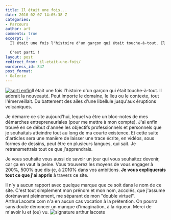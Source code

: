 ```yaml
---
title: Il était une fois...
date: 2010-02-07 14:05:38 Z
categories:
- Parcours
author: art
comments: true
excerpt: |-
  Il était une fois l'histoire d'un garçon qui était touche-à-tout. Il adorait la nouveauté. Peut importe le domaine, le lieu ou le contexte, tout l'émerveillait. Du battement des ailes d'une libellules jusqu'aux éruptions volcaniques.

  C'est parti !
layout: post
redirect_from: il-etait-une-fois/
wordpress_id: 847
post_format:
- Galerie
---
```


<a href="https://static.irz.fr/2010/02/sortie-bientot.jpg"><img alt="sorti enfin" data-src="https://static.irz.fr/2010/02/sortie-bientot.jpg" src="https://static.irz.fr/thumb.php?size=<100&crop=0&src=https://static.irz.fr/2010/02/sortie-bientot.jpg" /></a>Il était une fois l'histoire d'un garçon qui était touche-à-tout. Il adorait la nouveauté. Peut importe le domaine, le lieu ou le contexte, tout l'émerveillait. Du battement des ailes d'une libellule jusqu'aux éruptions volcaniques.

Je démarre ce site aujourd'hui, lequel va être un bloc-notes de mes démarches entrepreneuriales (pour me mettre à mon compte). J'ai enfin trouvé en ce début d'année les objectifs professionnels et personnels que je souhaitais atteindre tout au long de ma courte existence. Et cette suite d'articles sera une manière de laisser une trace écrite, en vidéos, sous formes de dessins, peut être en plusieurs langues, qui sait. Je retransmettrais tout ce que j'apprendrais.

Je vous souhaite vous aussi de savoir un jour qui vous souhaitez devenir, car ça en vaut la peine. Vous trouverez les moyens de vous engager à 200%, 500% que dis-je, à 2010% dans vos ambitions. **Je vous expliquerais tout ce que j'ai appris** à travers ce site.

Il n'y a aucun rapport avec quelque marque que ce soit dans le nom de ce site. C'est tout simplement mon prénom et mon nom, accolés, que j'assume dorénavant pleinement, me séparant de mon "double virtuel". ArthurLacoste.com n'a en aucun cas vocation à la prétention. On pourra sans doute dénoncer un manque d'imagination, à la rigueur.
Merci de m'avoir lu et (ou) vu.
<img alt="signature arthur lacoste" data-src="http://irz.fr/wp-content/images/signature.jpg" src="https://static.irz.fr/thumb.php?size=<100&crop=0&src=http://irz.fr/wp-content/images/signature.jpg" />
